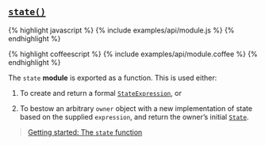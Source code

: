 ## [`state()`](#module)

{% highlight javascript %}
{% include examples/api/module.js %}
{% endhighlight %}

{% highlight coffeescript %}
{% include examples/api/module.coffee %}
{% endhighlight %}

The `state` **module** is exported as a function. This is used either:

1. To create and return a formal [`StateExpression`](#state-expression), or

2. To bestow an arbitrary `owner` object with a new implementation of state based on the supplied `expression`, and return the owner’s initial [`State`](#state).

> [Getting started: The `state` function](/docs/#getting-started--the-state-function)